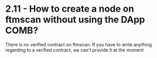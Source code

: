 # 2.11 - How to create a node on ftmscan without using the DApp COMB?

There is no verified contract on ftmscan. If you have to write anything regarding to a verified contract, we can't provide it at the moment&#x20;
